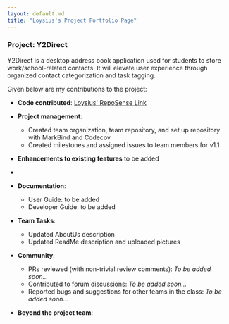 ```yaml
---
layout: default.md
title: "Loysius's Project Portfolio Page"
---
```


### Project: Y2Direct

Y2Direct is a desktop address book application used for students to store work/school-related 
contacts. It will elevate user experience through organized contact categorization and task tagging.

Given below are my contributions to the project:

* **Code contributed**: [Loysius' RepoSense Link](https://nus-cs2103-ay2324s1.github.io/tp-dashboard/?search=blizzeracz&breakdown=true)

* **Project management**:
    * Created team organization, team repository, and set up repository with MarkBind and Codecov
    * Created milestones and assigned issues to team members for v1.1

* **Enhancements to existing features**
    to be added
* 

* **Documentation**:
    * User Guide:
        to be added
    * Developer Guide:
      to be added

* **Team Tasks**:
    * Updated AboutUs description 
    * Updated ReadMe description and uploaded pictures

* **Community**:
    * PRs reviewed (with non-trivial review comments): *To be added soon...*
    * Contributed to forum discussions: *To be added soon...*
    * Reported bugs and suggestions for other teams in the class: *To be added soon...*
  

* **Beyond the project team**:


